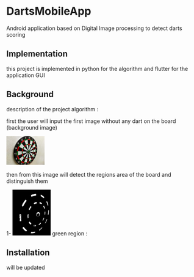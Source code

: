 # DartsMobileApp
Android application based on Digital Image processing to detect darts scoring 

## Implementation
this project is implemented in python for the algorithm and flutter for the application GUI

## Background 
description of the project algorithm :

first the user will input the first image without any dart on the board (background image)

<img src = "test_images/dartBoard1.jpg" width="100" hight="100">

then from this image will detect the regions area of the board and distinguish them 

1- <img src = "debug_images/green regions.jpg" width="100" hight="100">
green region :














## Installation
will be updated 








